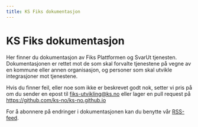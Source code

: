 ```yaml
---
title: KS Fiks dokumentasjon
---
```


# KS Fiks dokumentasjon

Her finner du dokumentasjon av Fiks Plattformen og SvarUt tjenesten. Dokumentasjonen er rettet mot de som skal forvalte tjenestene på vegne av en kommune eller annen organisasjon, og personer som skal utvikle integrasjoner mot tjenestene.

Hvis du finner feil, eller noe som ikke er beskrevet godt nok, setter vi pris på om du sender en epost til [fiks-utvikling@ks.no](mailto:fiks-utvikling@ks.no) eller lager en pull request på https://github.com/ks-no/ks-no.github.io

For å abonnere på endringer i dokumentasjonen kan du benytte vår <a rel="alternate" type="application/rss+xml" href="index.xml">RSS-feed</a>.
